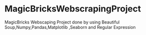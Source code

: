 # MagicBricksWebscrapingProject
MagicBricks Webscaping Project done by using Beautiful Soup,Numpy,Pandas,Matplotlib ,Seaborn and Regular Expression
